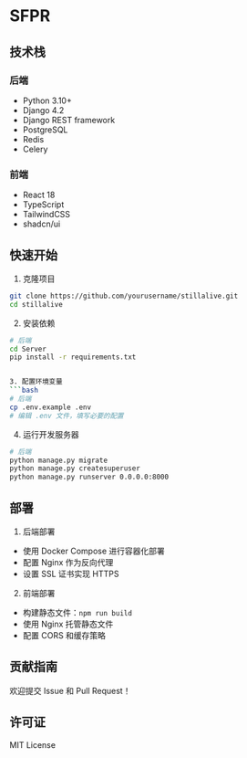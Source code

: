 # SFPR

## 技术栈

### 后端
- Python 3.10+
- Django 4.2
- Django REST framework
- PostgreSQL
- Redis
- Celery

### 前端
- React 18
- TypeScript
- TailwindCSS
- shadcn/ui

## 快速开始

1. 克隆项目
```bash
git clone https://github.com/yourusername/stillalive.git
cd stillalive
```

2. 安装依赖
```bash
# 后端
cd Server
pip install -r requirements.txt


3. 配置环境变量
```bash
# 后端
cp .env.example .env
# 编辑 .env 文件，填写必要的配置

```

4. 运行开发服务器
```bash
# 后端
python manage.py migrate
python manage.py createsuperuser
python manage.py runserver 0.0.0.0:8000

```

## 部署

1. 后端部署
- 使用 Docker Compose 进行容器化部署
- 配置 Nginx 作为反向代理
- 设置 SSL 证书实现 HTTPS

2. 前端部署
- 构建静态文件：`npm run build`
- 使用 Nginx 托管静态文件
- 配置 CORS 和缓存策略

## 贡献指南

欢迎提交 Issue 和 Pull Request！

## 许可证

MIT License
